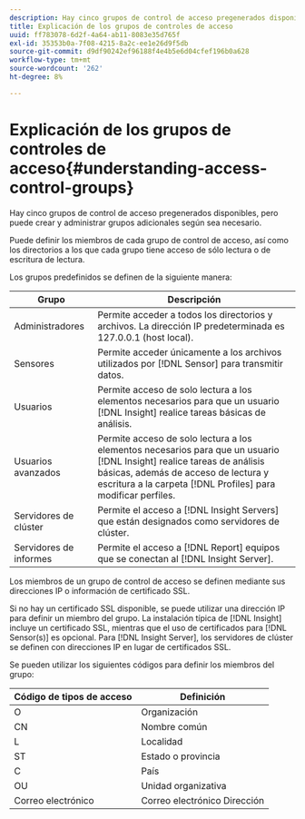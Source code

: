 ```yaml
---
description: Hay cinco grupos de control de acceso pregenerados disponibles, pero puede crear y administrar grupos adicionales según sea necesario.
title: Explicación de los grupos de controles de acceso
uuid: ff783078-6d2f-4a64-ab11-8083e35d765f
exl-id: 35353b0a-7f08-4215-8a2c-ee1e26d9f5db
source-git-commit: d9df90242ef96188f4e4b5e6d04cfef196b0a628
workflow-type: tm+mt
source-wordcount: '262'
ht-degree: 8%

---
```


# Explicación de los grupos de controles de acceso{#understanding-access-control-groups}

Hay cinco grupos de control de acceso pregenerados disponibles, pero puede crear y administrar grupos adicionales según sea necesario.

Puede definir los miembros de cada grupo de control de acceso, así como los directorios a los que cada grupo tiene acceso de sólo lectura o de escritura de lectura.

Los grupos predefinidos se definen de la siguiente manera:

| Grupo | Descripción |
|---|---|
| Administradores | Permite acceder a todos los directorios y archivos. La dirección IP predeterminada es 127.0.0.1 (host local). |
| Sensores | Permite acceder únicamente a los archivos utilizados por [!DNL Sensor] para transmitir datos. |
| Usuarios | Permite acceso de solo lectura a los elementos necesarios para que un usuario [!DNL Insight] realice tareas básicas de análisis. |
| Usuarios avanzados | Permite acceso de solo lectura a los elementos necesarios para que un usuario [!DNL Insight] realice tareas de análisis básicas, además de acceso de lectura y escritura a la carpeta [!DNL Profiles] para modificar perfiles. |
| Servidores de clúster | Permite el acceso a [!DNL Insight Servers] que están designados como servidores de clúster. |
| Servidores de informes | Permite el acceso a [!DNL Report] equipos que se conectan al [!DNL Insight Server]. |

Los miembros de un grupo de control de acceso se definen mediante sus direcciones IP o información de certificado SSL.

Si no hay un certificado SSL disponible, se puede utilizar una dirección IP para definir un miembro del grupo. La instalación típica de [!DNL Insight] incluye un certificado SSL, mientras que el uso de certificados para [!DNL Sensor(s)] es opcional. Para [!DNL Insight Server], los servidores de clúster se definen con direcciones IP en lugar de certificados SSL.

Se pueden utilizar los siguientes códigos para definir los miembros del grupo:

| Código de tipos de acceso | Definición |
|---|---|
| O | Organización |
| CN | Nombre común |
| L | Localidad |
| ST | Estado o provincia |
| C | País |
| OU | Unidad organizativa |
| Correo electrónico | Correo electrónico Dirección |
